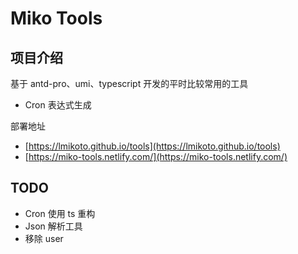 # Miko Tools

## 项目介绍

基于 antd-pro、umi、typescript 开发的平时比较常用的工具

- Cron 表达式生成

部署地址

- [https://lmikoto.github.io/tools](https://lmikoto.github.io/tools)
- [https://miko-tools.netlify.com/](https://miko-tools.netlify.com/)

## TODO

- Cron 使用 ts 重构
- Json 解析工具
- 移除 user
